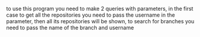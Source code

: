 to use this program you need to make 2 queries with parameters, in the first case to get all the repositories you need to pass the username in the parameter, then all its repositories will be shown, to search for branches you need to pass the name of the branch and username
